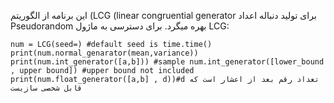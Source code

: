 این برنامه از الگوریتم (LCG (linear congruential generator برای تولید دنباله اعداد Pseudorandom بهره میگرد.
برای دسترسی به ماژول LCG:
```
num = LCG(seed=) #default seed is time.time()
print(num.normal_genarator(mean,variance))
print(num.int_generator([a,b])) #sample num.int_generator([lower_bound , upper bound]) #upper bound not included
print(num.float_generator([a,b] , d))#d تعداد رقم بعد از اعشار است که قابل شخصی سازیست
```
